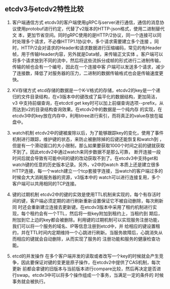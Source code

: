 etcdv3与etcdv2特性比较
---
1. 客户端通信方式
etcdv3的客户端使用gRPC与server进行通信，通信的消息协议使用protobuf进行约定，代替了v2版本的HTTP-json格式，使用二进制替代文
本，更加节省空间。同时gRPC使用的是HTTP/2协议，同一个连接可以同时处理多个请求，不必像HTTP1.1协议中，多个请求需要建立多个连接
。同时，HTTP/2会对请求的Header和请求数据进行压缩编码，常见的有Header帧，用于传输Header内容，另外就是Data帧，来传输正文实体
。客户端可以将多个请求放到不同的流中，然后将这些流拆分成帧的形式进行二进制传输，传输的帧也会有一个编号，因此在一个连接中客
户端可以发送多个请求，减少了连接数，降低了对服务器的压力，二进制的数据传输格式也会是传输速度更快。

2. KV存储方式
etcd存储的数据是一个K-V格式的存储，etcdv2的key是一个递归的文件目录结构，在v3版本中的键改成了扁平化的数据结构，更加简洁，v3
中支持前缀查询，在etcdctl get key时可以加上前缀查询选项--prefix，从而达到v2的目录结构查询效果。在etcdv2中的数据是一个纯内存
的实现，在etcdv3中的key放在内存中，利用btree进行索引，而将真正的value存放在磁盘中。

3. watch机制
etcdv2中的键被废除以后，为了能够跟踪key的变化，使用了事件机制进行跟踪，维护键的状态，来防止被删除掉的后键还能恢复和watch到
，但是有一个滑动窗口的大小限制，那么如果要获取1000个时间之前的键就获取不到了。因此etcdv2中通过watch来同步数据不是那么可靠，
断开连接一段时间后就会导致有可能中间的键的改动获取不到了。在etcdv3中支持get和watch键的任意的历史版本记录。另外，v2中的watch
本质上还是建立很多HTTP连接，每一个watch建立一个tcp套接字连接，当watch的客户端过多的时候会大大消耗服务器的资源，v3版本中的
watch可以进行连接复用，多个客户端可以共用相同的TCP连接。

4. 键的过期机制
etcdv2中的键的实效是使用TTL机制来实现的，每个有存活时间的键，客户端必须定期的进行刷新重新设置保证它不被自动删除，每次刷新同
时还会重新建立连接去更新键。在etcdv3版本中采用了租约机制进行实现，每个租约会有一个TTL，然后将一些key附加到租约上，当租约到
期后，附加到它上边的key都会被删除。利用键的过期机制可以实现服务注册功能，我们可以将一个服务的域名、IP等信息注册到etcd中，并
给相应的键设置租约，并在TTL时间内定期维持一个心跳进行刷新。当服务故障后，心跳消失从而相应的键就会自动删除，从而实现了服务的
注册功能和服务的健康检查功能。

5. etcd的并发操作
在多个客户端并发的读取或者改写一个key的时候就会产生竞争，因此要保证对键的变更是原子操作，在etcdv2中提供了CAS机制，每次更新
前都会拿键的旧版本与当前版本进行compare比较，然后再决定是否进行swap。etcdv3中可以将多个操作组成一个事务，当满足一定的条件的
时候事务就会被执行。